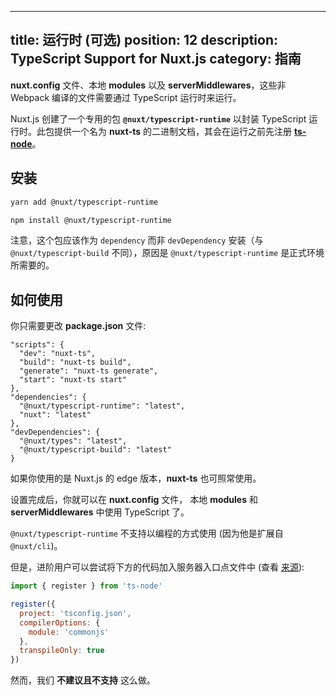 
---
title: 运行时 (可选)
position: 12
description: TypeScript Support for Nuxt.js
category: 指南
---

**nuxt.config** 文件、本地 **modules** 以及 **serverMiddlewares**，这些非 Webpack 编译的文件需要通过 TypeScript 运行时来运行。

Nuxt.js 创建了一个专用的包 **`@nuxt/typescript-runtime`** 以封装 TypeScript 运行时。此包提供一个名为 **nuxt-ts** 的二进制文档，其会在运行之前先注册 [**ts-node**](https://github.com/TypeStrong/ts-node)。

## 安装

<code-group>
<code-block label="Yarn">

```sh
yarn add @nuxt/typescript-runtime
```

</code-block>
<code-block label="NPM">

```sh
npm install @nuxt/typescript-runtime
```

</code-block>
</code-group>

<alert type="info">

注意，这个包应该作为 `dependency` 而非 `devDependency` 安装（与 `@nuxt/typescript-build` 不同），原因是 `@nuxt/typescript-runtime` 是正式环境所需要的。

</alert>

## 如何使用

你只需要更改 **package.json** 文件:

```json{2-5}
"scripts": {
  "dev": "nuxt-ts",
  "build": "nuxt-ts build",
  "generate": "nuxt-ts generate",
  "start": "nuxt-ts start"
},
"dependencies": {
  "@nuxt/typescript-runtime": "latest",
  "nuxt": "latest"
},
"devDependencies": {
  "@nuxt/types": "latest",
  "@nuxt/typescript-build": "latest"
}
```

<alert type="info">

如果你使用的是 Nuxt.js 的 edge 版本，**nuxt-ts** 也可照常使用。

</alert>

设置完成后，你就可以在 **nuxt.config** 文件， 本地 **modules** 和 **serverMiddlewares** 中使用 TypeScript 了。

<alert type="warning">


`@nuxt/typescript-runtime` 不支持以编程的方式使用 (因为他是扩展自 `@nuxt/cli`)。

但是，进阶用户可以尝试将下方的代码加入服务器入口点文件中 (查看 [来源](https://github.com/nuxt/typescript/blob/master/packages/typescript-runtime/src/index.ts)):

```js
import { register } from 'ts-node'

register({
  project: 'tsconfig.json',
  compilerOptions: {
    module: 'commonjs'
  },
  transpileOnly: true
})
```

然而，我们 **不建议且不支持** 这么做。

</alert>


